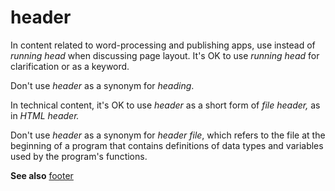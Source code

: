 # header

In content related to word-processing and publishing apps, use instead of *running head* when discussing page layout. It's OK to use *running head* for clarification or as a keyword.

Don't use *header* as a synonym for *heading*.

In technical content, it's OK to use *header* as a short form of *file header,* as in *HTML header.* 

Don't use *header* as a synonym for *header file*,
which refers to the file at the beginning of a program that
contains definitions of data types and variables used by the
program's functions.

**See also** [footer](https://worldready.cloudapp.net/Styleguide/Read?id=2700&topicid=33792)
